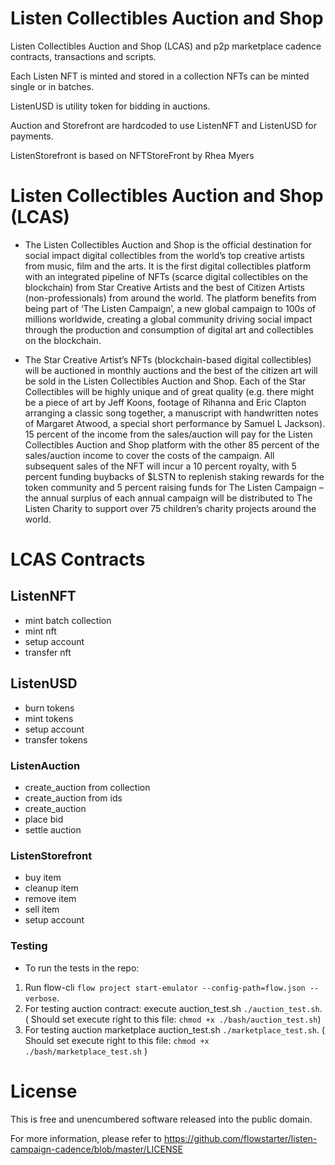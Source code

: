 # Listen Collectibles Auction and Shop

Listen Collectibles Auction and Shop (LCAS) and p2p marketplace cadence contracts, transactions and scripts.

Each Listen NFT is minted and stored in a collection
NFTs can be minted single or in batches.

ListenUSD is utility token for bidding in auctions.

Auction and Storefront are hardcoded to use ListenNFT and ListenUSD for payments.

ListenStorefront is based on NFTStoreFront by Rhea Myers

# Listen Collectibles Auction and Shop (LCAS)

- The Listen Collectibles Auction and Shop is the official destination for social impact digital collectibles from the world’s top creative artists from music, film and the arts. It is the first digital collectibles platform with an integrated pipeline of NFTs (scarce digital collectibles on the blockchain) from Star Creative Artists and the best of Citizen Artists (non-professionals) from around the world. The platform benefits from being part of ‘The Listen Campaign’, a new global campaign to 100s of millions worldwide, creating a global community driving social impact through the production and consumption of digital art and collectibles on the blockchain.

- The Star Creative Artist’s NFTs (blockchain-based digital collectibles) will be auctioned in monthly auctions and the best of the citizen art will be sold in the Listen Collectibles Auction and Shop. Each of the Star Collectibles will be highly unique and of great quality (e.g. there might be a piece of art by Jeff Koons, footage of Rihanna and Eric Clapton arranging a classic song together, a manuscript with handwritten notes of Margaret Atwood, a special short performance by Samuel L Jackson). 15 percent of the income from the sales/auction will pay for the Listen Collectibles Auction and Shop platform with the other 85 percent of the sales/auction income to cover the costs of the campaign. All subsequent sales of the NFT will incur a 10 percent royalty, with 5 percent funding buybacks of $LSTN to replenish staking rewards for the token community and 5 percent raising funds for The Listen Campaign – the annual surplus of each annual campaign will be distributed to The Listen Charity to support over 75 children’s charity projects around the world.

# LCAS Contracts

## ListenNFT
- mint batch collection
- mint nft
- setup account
- transfer nft


## ListenUSD
- burn tokens
- mint tokens
- setup account
- transfer tokens


### ListenAuction
- create_auction from collection
- create_auction from ids
- create_auction
- place bid
- settle auction


### ListenStorefront
- buy item
- cleanup item
- remove item
- sell item
- setup account

### Testing

- To run the tests in the repo:

1. Run flow-cli `flow project start-emulator --config-path=flow.json --verbose`.
2. For testing auction contract: execute auction_test.sh `./auction_test.sh`. ( Should set execute right to this file: `chmod +x ./bash/auction_test.sh`)
3. For testing auction marketplace auction_test.sh `./marketplace_test.sh`. ( Should set execute right to this file: `chmod +x ./bash/marketplace_test.sh` )

# License 

This is free and unencumbered software released into the public domain.

For more information, please refer to <https://github.com/flowstarter/listen-campaign-cadence/blob/master/LICENSE>
